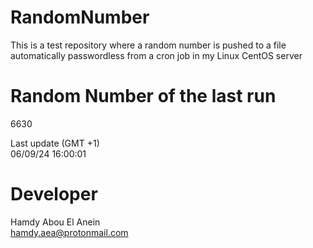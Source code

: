 # RandomNumber    
This is a test repository where a random number is pushed to a file automatically passwordless from a cron job in my Linux CentOS server    
# Random Number of the last run   
6630
      
Last update (GMT +1)    
06/09/24 16:00:01
# Developer    
Hamdy Abou El Anein   
hamdy.aea@protonmail.com
